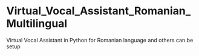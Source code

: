 # Virtual_Vocal_Assistant_Romanian_Multilingual
Virtual Vocal Assistant in Python for Romanian language and others can be setup
